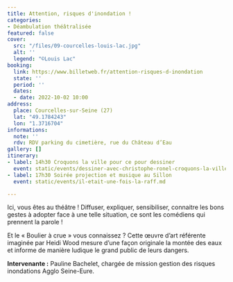 ```yaml
---
title: Attention, risques d'inondation !
categories:
- Déambulation théâtralisée
featured: false
cover:
  src: "/files/09-courcelles-louis-lac.jpg"
  alt: ''
  legend: "©Louis Lac"
booking:
  link: https://www.billetweb.fr/attention-risques-d-inondation
  state: ''
  period: ''
  dates:
  - date: 2022-10-02 10:00
address:
  place: Courcelles-sur-Seine (27)
  lat: "49.1784243"
  lon: "1.3716704"
informations:
  note: ''
  rdv: RDV parking du cimetière, rue du Château d’Eau
gallery: []
itinerary:
- label: 14h30 Croquons la ville pour ce pour dessiner
  event: static/events/dessiner-avec-christophe-ronel-croquons-la-ville.md
- label: 17h30 Soirée projection et musique au Sillon
  event: static/events/il-etait-une-fois-la-raff.md

---
```

Ici, vous êtes au théâtre ! Diffuser, expliquer, sensibiliser, connaitre les bons gestes à adopter face à une telle situation, ce sont les comédiens qui prennent la parole !

Et le « Boulier à crue » vous connaissez ? Cette œuvre d’art référente imaginée par Heidi Wood mesure d’une façon originale la montée des eaux et informe de manière ludique le grand public de leurs dangers.

**Intervenante :** Pauline Bachelet, chargée de mission gestion des risques inondations Agglo Seine-Eure.